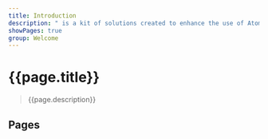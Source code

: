 ```yaml
---
title: Introduction
description: " is a kit of solutions created to enhance the use of Atomico"
showPages: true
group: Welcome
---
```


# {{page.title}}

> {{page.description}}

## Pages
